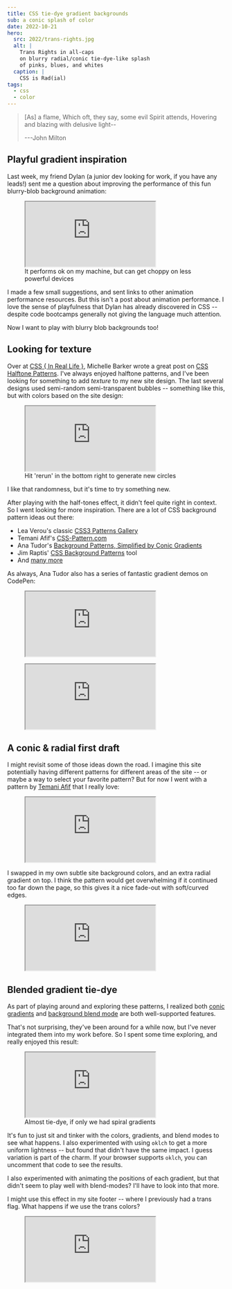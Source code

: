 ```yaml
---
title: CSS tie-dye gradient backgrounds
sub: a conic splash of color
date: 2022-10-21
hero:
  src: 2022/trans-rights.jpg
  alt: |
    Trans Rights in all-caps
    on blurry radial/conic tie-dye-like splash
    of pinks, blues, and whites
  caption: |
    CSS is Rad(ial)
tags:
  - css
  - color
---
```


> [As] a flame,
> Which oft, they say, some evil Spirit attends,
> Hovering and blazing with delusive light--
>
> ---John Milton

<!-- intro -->

## Playful gradient inspiration

Last week,
my friend Dylan
(a junior dev looking for work, if you have any leads!)
sent me a question about
improving the performance of this
fun blurry-blob background animation:

<figure>
  <iframe
    webc:is="code-pen"
    src="https://codepen.io/miriamsuzanne/embed/preview/zYjyEOb"
    title="Moving CSS blur background"
    preview="true"
  ></iframe>
  <figcaption>
    It performs ok on my machine, but can get choppy on less powerful devices
  </figcaption>
</figure>

I made a few small suggestions,
and sent links to other animation performance resources.
But this isn't a post about animation performance.
I love the sense of playfulness
that Dylan has already discovered in CSS --
despite code bootcamps generally
not giving the language much attention.

Now I want to play with blurry blob backgrounds too!

## Looking for texture

Over at
[CSS { In Real Life }](https://css-irl.info/),
Michelle Barker
wrote a great post on
[CSS Halftone Patterns](https://css-irl.info/css-halftone-patterns/).
I've always enjoyed halftone patterns,
and I've been looking for something
to add _texture_
to my new site design.
The last several designs used
semi-random semi-transparent bubbles --
something like this,
but with colors based on the site design:

<figure>
  <iframe
    webc:is="code-pen"
    src="https://codepen.io/miriamsuzanne/embed/mdXzwxr"
    title="Random circles"
  ></iframe>
  <figcaption>
    Hit 'rerun' in the bottom right to generate new circles
  </figcaption>
</figure>

I like that randomness,
but it's time to try something new.

After playing with the half-tones effect,
it didn't feel quite right in context.
So I went looking for more inspiration.
There are a lot of CSS background pattern ideas out there:

- Lea Verou's classic
  [CSS3 Patterns Gallery](http://projects.verou.me/css3patterns/)
- Temani Afif's
  [CSS-Pattern.com](https://css-pattern.com/)
- Ana Tudor's
  [Background Patterns, Simplified by Conic Gradients](https://css-tricks.com/background-patterns-simplified-by-conic-gradients/)
- Jim Raptis'
  [CSS Background Patterns](https://www.magicpattern.design/tools/css-backgrounds)
  tool
- And [many more](https://www.magicpattern.design/tools/css-backgrounds)

As always,
Ana Tudor also has
a series of fantastic gradient demos
on CodePen:

<figure>
  <iframe
    webc:is="code-pen"
    src="https://codepen.io/thebabydino/embed/GRRpzNX"
    title="Single element card background patterns"
  ></iframe>
</figure>

<figure>
  <iframe
    webc:is="code-pen"
    src="https://codepen.io/thebabydino/embed/JxELvZ"
    title="Single element card background patterns"
  ></iframe>
</figure>

## A conic & radial first draft

I might revisit some of those ideas
down the road.
I imagine this site
potentially having different patterns
for different areas of the site --
or maybe a way to select your favorite pattern?
But for now I went with a pattern by
[Temani Afif](https://twitter.com/ChallengesCss)
that I really love:

<figure>
  <iframe
    webc:is="code-pen"
    src="https://codepen.io/t_afif/embed/ZErrbEp"
    title="Fancy pattern using radial-gradient"
  ></iframe>
</figure>

I swapped in my own subtle site background colors,
and an extra radial gradient on top.
I think the pattern would get overwhelming
if it continued too far down the page,
so this gives it a nice fade-out
with soft/curved edges.

<figure>
  <iframe
    webc:is="code-pen"
    src="https://codepen.io/miriamsuzanne/embed/gOzVama"
    title="Site background"
  ></iframe>
</figure>

## Blended gradient tie-dye

As part of playing around
and exploring these patterns,
I realized both
[conic gradients](https://developer.mozilla.org/en-US/docs/Web/CSS/gradient/conic-gradient)
and
[background blend mode](https://developer.mozilla.org/en-US/docs/Web/CSS/background-blend-mode)
are both well-supported features.

That's not surprising,
they've been around for a while now,
but I've never integrated them
into my work before.
So I spent some time exploring,
and really enjoyed this result:

<figure>
  <iframe
    webc:is="code-pen"
    src="https://codepen.io/miriamsuzanne/embed/QWrPXEQ"
    title="Conic splash"
  ></iframe>
  <figcaption>
    Almost tie-dye, if only we had spiral gradients
  </figcaption>
</figure>

It's fun to just sit
and tinker with the colors,
gradients, and blend modes
to see what happens.
I also experimented with using `oklch`
to get a more uniform lightness --
but found that didn't have the same impact.
I guess variation is part of the charm.
If your browser supports `oklch`,
you can uncomment that code to see the results.

I also experimented with animating
the positions of each gradient,
but that didn't seem to play well
with blend-modes?
I'll have to look into that more.

I might use this effect
in my site footer --
where I previously had a trans flag.
What happens if we use the trans colors?

<figure>
  <iframe
    webc:is="code-pen"
    src="https://codepen.io/miriamsuzanne/embed/bGMXdey"
    title="Conic splash"
  ></iframe>
</figure>
